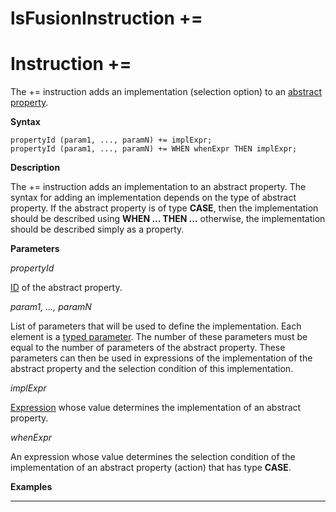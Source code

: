 # lsFusionInstruction +=

# Instruction +=

The += instruction adds an implementation (selection option) to an [abstract property](lsFusionProperty_extension.md).

**Syntax**

    propertyId (param1, ..., paramN) += implExpr;
    propertyId (param1, ..., paramN) += WHEN whenExpr THEN implExpr;

**Description**

The += instruction adds an implementation to an abstract property. The syntax for adding an implementation depends on the type of abstract property. If the abstract property is of type **CASE**, then the implementation should be described using **WHEN ... THEN ...** otherwise, the implementation should be described simply as a property. 

**Parameters**

*propertyId*

[ID](IDs_1573053.html#IDs-propertyid) of the abstract property. 

*param1, ..., paramN*

List of parameters that will be used to define the implementation. Each element is a [typed parameter](IDs_1573053.html#IDs-paramid). The number of these parameters must be equal to the number of parameters of the abstract property. These parameters can then be used in expressions of the implementation of the abstract property and the selection condition of this implementation.

*implExpr*

[Expression](lsFusionExpression.md) whose value determines the implementation of an abstract property.

*whenExpr*

An expression whose value determines the selection condition of the implementation of an abstract property (action) that has type **CASE**. 

**Examples**

****************



  
